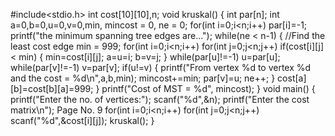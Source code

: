 #include<stdio.h>
int cost[10][10],n;
void kruskal()
{
int par[n];
int a=0,b=0,u=0,v=0,min, mincost = 0, ne = 0;
for(int i=0;i<n;i++)
par[i]=-1;
printf("the minimum spanning tree edges are...");
while(ne < n-1)
{
//Find the least cost edge
min = 999;
for(int i=0;i<n;i++)
for(int j=0;j<n;j++)
if(cost[i][j] < min)
{
min=cost[i][j];
a=u=i;
b=v=j;
}
while(par[u]!=-1)
u=par[u];
while(par[v]!=-1)
v=par[v];
if(u!=v)
{
printf("From vertex %d to vertex %d and the cost = %d\n",a,b,min);
mincost+=min;
par[v]=u;
ne++;
}
cost[a][b]=cost[b][a]=999;
}
printf("Cost of MST = %d", mincost);
}
void main()
{
printf("Enter the no. of vertices:");
scanf("%d",&n);
printf("Enter the cost matrix\n");
Page No. 9
for(int i=0;i<n;i++)
for(int j=0;j<n;j++)
scanf("%d",&cost[i][j]);
kruskal();
}
